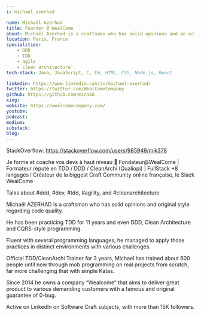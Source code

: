 ```yaml
---
i: michael_azerhad

name: Michaël Azerhad
title: Founder @ WealCome
about: Michaël Azerhad is a craftsman who has solid opinions and an original style regarding code quality.
location: Paris, France
specialities:
    - DDD
    - TDD
    - agile
    - clean architecture
tech-stack: Java, JavaScript, C, C#, HTML, CSS, Node.js, React

linkedin: https://www.linkedin.com/in/michael-azerhad/
twitter: https://twitter.com/WealComeCompany
github: https://github.com/mica16
xing:
website: https://wealcomecompany.com/
youtube:
podcast:
medium:
substack:
blog:
---
```


StackOverflow: https://stackoverflow.com/users/985949/mik378

Je forme et coache vos devs à haut niveau 💯 Fondateur@WealCome | Formateur réputé en TDD / DDD / CleanArchi (Qualiopi) | FullStack +8 langages l Créateur de la biggest Craft Community online française, le Slack WealCome

Talks about #ddd, #dev, #tdd, #agility, and #cleanarchitecture

Michaël AZERHAD is a craftsman who has solid opinions and original style regarding code quality.

He has been practicing TDD for 11 years and even DDD, Clean Architecture and CQRS-style programming.

Fluent with several programming languages, he managed to apply those practices in distinct environments with various challenges.

Official TDD/CleanArchi Trainer for 3 years, Michael has trained about 600 people until now through mob programming on real projects from scratch, far more challenging that with simple Katas.

Since 2014 he owns a company “Wealcome” that aims to deliver great product to various demanding customers with a famous and original guarantee of 0-bug.

Active on LinkedIn on Software Craft subjects, with more than 15K followers.
